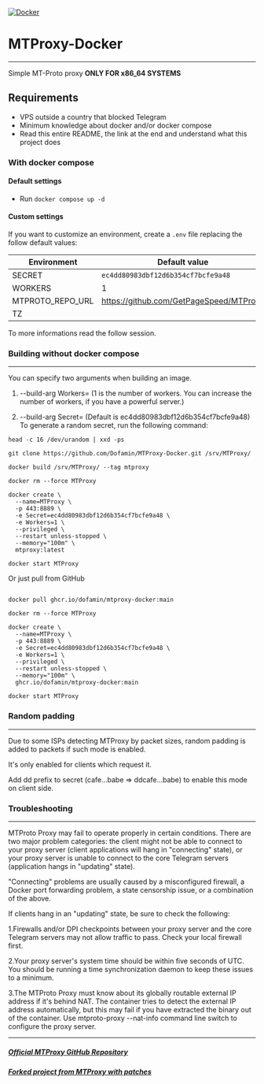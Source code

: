 [![Docker](https://github.com/Dofamin/MTProxy-Docker/actions/workflows/docker-image-build-publish.yml/badge.svg)](https://github.com/Dofamin/MTProxy-Docker/actions/workflows/docker-image-build-publish.yml)
# MTProxy-Docker

---

Simple MT-Proto proxy **ONLY FOR x86_64 SYSTEMS**

## Requirements

* VPS outside a country that blocked Telegram
* Minimum knowledge about docker and/or docker compose
* Read this entire README, the link at the end and understand what this project does

### With docker compose

#### Default settings

* Run `docker compose up -d`

#### Custom settings

If you want to customize an environment, create a `.env` file replacing the follow default values:

| Environment      | Default value                           |
| ---------------- | --------------------------------------- |
| SECRET           | `ec4dd80983dbf12d6b354cf7bcfe9a48`      |
| WORKERS          | 1                                       |
| MTPROTO_REPO_URL | https://github.com/GetPageSpeed/MTProxy |
| TZ               |                                         |

To more informations read the follow session.

### Building without docker compose

---

You can specify two arguments when building an image.
1. --build-arg Workers= (1 is the number of workers. You can increase the number of workers, if you have a powerful server.)

2. --build-arg Secret=  (Default is ec4dd80983dbf12d6b354cf7bcfe9a48)
To generate a random secret, run the following command:
```shell
head -c 16 /dev/urandom | xxd -ps
```

```shell
git clone https://github.com/Dofamin/MTProxy-Docker.git /srv/MTProxy/

docker build /srv/MTProxy/ --tag mtproxy 

docker rm --force MTProxy

docker create \
  --name=MTProxy \
  -p 443:8889 \
  -e Secret=ec4dd80983dbf12d6b354cf7bcfe9a48 \
  -e Workers=1 \
  --privileged \
  --restart unless-stopped \
  --memory="100m" \
  mtproxy:latest

docker start MTProxy

```

Or just pull from GitHub

```shell

docker pull ghcr.io/dofamin/mtproxy-docker:main

docker rm --force MTProxy

docker create \
  --name=MTProxy \
  -p 443:8889 \
  -e Secret=ec4dd80983dbf12d6b354cf7bcfe9a48 \
  -e Workers=1 \
  --privileged \
  --restart unless-stopped \
  --memory="100m" \
  ghcr.io/dofamin/mtproxy-docker:main

docker start MTProxy

```


### Random padding

---

Due to some ISPs detecting MTProxy by packet sizes, random padding is added to packets if such mode is enabled.

It's only enabled for clients which request it.

Add dd prefix to secret (cafe...babe => ddcafe...babe) to enable this mode on client side.


### Troubleshooting

---

MTProto Proxy may fail to operate properly in certain conditions. There are two major problem categories: the client might not be able to connect to your proxy server (client applications will hang in "connecting" state), or your proxy server is unable to connect to the core Telegram servers (application hangs in "updating" state).

"Connecting" problems are usually caused by a misconfigured firewall, a Docker port forwarding problem, a state censorship issue, or a combination of the above.

If clients hang in an "updating" state, be sure to check the following:

1.Firewalls and/or DPI checkpoints between your proxy server and the core Telegram servers may not allow traffic to pass. Check your local firewall first.

2.Your proxy server's system time should be within five seconds of UTC. You should be running a time synchronization daemon to keep these issues to a minimum.

3.The MTProto Proxy must know about its globally routable external IP address if it's behind NAT. The container tries to detect the external IP address automatically, but this may fail if you have extracted the binary out of the container. Use mtproto-proxy --nat-info command line switch to configure the proxy server.

---

##### [Official MTProxy GitHub Repository](https://github.com/TelegramMessenger/MTProxy)
##### [Forked project from MTProxy with patches](https://github.com/GetPageSpeed/MTProxy)
